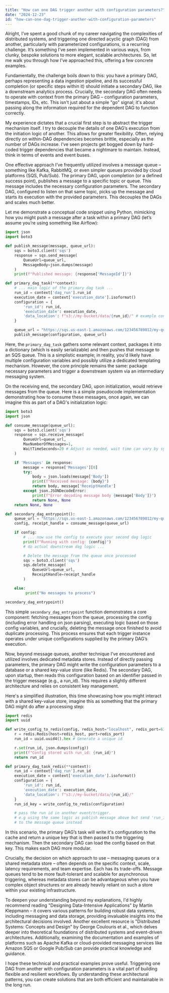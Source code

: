 ```yaml
---
title: "How can one DAG trigger another with configuration parameters?"
date: "2024-12-23"
id: "how-can-one-dag-trigger-another-with-configuration-parameters"
---
```


Alright,  I’ve spent a good chunk of my career navigating the complexities of distributed systems, and triggering one directed acyclic graph (DAG) from another, particularly with parameterized configurations, is a recurring challenge. It’s something I’ve seen implemented in various ways, from clunky, bespoke solutions to more elegant, scalable architectures. So, let me walk you through how I’ve approached this, offering a few concrete examples.

Fundamentally, the challenge boils down to this: you have a primary DAG, perhaps representing a data ingestion pipeline, and its successful completion (or specific steps within it) should initiate a secondary DAG, like a downstream analytics process. Crucially, the secondary DAG often needs to operate with context from the primary DAG – configuration parameters, timestamps, IDs, etc. This isn't just about a simple "go" signal; it's about passing along the information required for the dependent DAG to function correctly.

My experience dictates that a crucial first step is to abstract the trigger mechanism itself. I try to decouple the details of one DAG’s execution from the initiation logic of another. This allows for greater flexibility. Often, relying directly on within-DAG dependencies becomes brittle, especially as the number of DAGs increase. I’ve seen projects get bogged down by hard-coded trigger dependencies that became a nightmare to maintain. Instead, think in terms of events and event buses.

One effective approach I’ve frequently utilized involves a message queue – something like Kafka, RabbitMQ, or even simpler queues provided by cloud platforms (SQS, Pub/Sub). The primary DAG, upon completion (or a defined success point), publishes a message to a specific topic or queue. This message includes the necessary configuration parameters. The secondary DAG, configured to listen on that same topic, picks up the message and starts its execution with the provided parameters. This decouples the DAGs and scales much better.

Let me demonstrate a conceptual code snippet using Python, mimicking how you might push a message after a task within a primary DAG (let’s assume you’re using something like Airflow):

```python
import json
import boto3

def publish_message(message, queue_url):
    sqs = boto3.client('sqs')
    response = sqs.send_message(
        QueueUrl=queue_url,
        MessageBody=json.dumps(message)
    )
    print(f"Published message: {response['MessageId']}")

def primary_dag_task(**context):
    # ... main logic of the primary dag task ...
    run_id = context['dag_run'].run_id
    execution_date = context['execution_date'].isoformat()
    configuration = {
        'run_id': run_id,
        'execution_date': execution_date,
        'data_location': f"s3://my-bucket/data/{run_id}/" # example configuration
    }

    queue_url = "https://sqs.us-east-1.amazonaws.com/123456789012/my-queue" # example queue
    publish_message(configuration, queue_url)
```

Here, the `primary_dag_task` gathers some relevant context, packages it into a dictionary (which is easily serializable) and then pushes that message to an SQS queue. This is a simplistic example; in reality, you'd likely have multiple configuration variables and possibly utilize a dedicated templating mechanism. However, the core principle remains the same: package necessary parameters and trigger a downstream system via an intermediary messaging system.

On the receiving end, the secondary DAG, upon initialization, would retrieve messages from the queue. Here is a simple pseudocode implementation demonstrating how to consume these messages, once again, we can imagine this as part of a DAG's initialization logic:

```python
import boto3
import json

def consume_message(queue_url):
    sqs = boto3.client('sqs')
    response = sqs.receive_message(
        QueueUrl=queue_url,
        MaxNumberOfMessages=1,
        WaitTimeSeconds=20 # Adjust as needed, wait time can vary by system
    )

    if 'Messages' in response:
        message = response['Messages'][0]
        try:
            body = json.loads(message['Body'])
            print(f"Received message: {body}")
            return body, message['ReceiptHandle']
        except json.JSONDecodeError:
            print(f"Error decoding message body {message['Body']}")
            return None, None
    return None, None

def secondary_dag_entrypoint():
    queue_url = "https://sqs.us-east-1.amazonaws.com/123456789012/my-queue" # example queue
    config, receipt_handle = consume_message(queue_url)

    if config:
        # ... now use the config to execute your second dag logic
        print(f"Running with config: {config}")
        # do actual downstream dag logic ...

        # Delete the message from the queue once processed
        sqs = boto3.client('sqs')
        sqs.delete_message(
            QueueUrl=queue_url,
            ReceiptHandle=receipt_handle
        )

    else:
         print("No messages to process")

secondary_dag_entrypoint()
```

This simple `secondary_dag_entrypoint` function demonstrates a core component: fetching messages from the queue, processing the config (including error handling on json parsing), executing logic based on those config variables, and crucially, deleting the message once finished to avoid duplicate processing. This process ensures that each trigger instance operates under unique configurations supplied by the primary DAG’s execution.

Now, beyond message queues, another technique I’ve encountered and utilized involves dedicated metadata stores. Instead of directly passing parameters, the primary DAG might write the configuration parameters to a database or a shared key-value store (like Redis). The secondary DAG, upon startup, then reads this configuration based on an identifier passed in the trigger message (e.g., a run_id). This requires a slightly different architecture and relies on consistent key management.

Here's a simplified illustration, this time showcasing how you might interact with a shared key-value store, imagine this as something that the primary DAG might do after a processing step:

```python
import redis
import uuid

def write_config_to_redis(config, redis_host="localhost", redis_port=6379):
    r = redis.Redis(host=redis_host, port=redis_port)
    run_id = uuid.uuid4().hex # Generate a unique id

    r.set(run_id, json.dumps(config))
    print(f"Config stored with run_id: {run_id}")
    return run_id

def primary_dag_task_redis(**context):
    run_id = context['dag_run'].run_id
    execution_date = context['execution_date'].isoformat()
    configuration = {
        'run_id': run_id,
        'execution_date': execution_date,
        'data_location': f"s3://my-bucket/data/{run_id}/"
    }
    run_id_key = write_config_to_redis(configuration)

    # pass the run id in another event/trigger.
    # e.g using the same logic as publish message above but send 'run_id_key'
    # to the message queue instead
```

In this scenario, the primary DAG’s task will write it's configuration to the cache and return a unique key that is then passed to the triggering mechanism. Then the secondary DAG can load the config based on that key. This makes each DAG more modular.

Crucially, the decision on which approach to use – messaging queues or a shared metadata store – often depends on the specific context, scale, latency requirements, and team expertise. Each has its trade-offs. Message queues tend to be more fault-tolerant and scalable for asynchronous triggering, whereas metadata stores can be advantageous when you have complex object structures or are already heavily reliant on such a store within your existing infrastructure.

To deepen your understanding beyond my explanations, I'd highly recommend reading "Designing Data-Intensive Applications" by Martin Kleppmann – it covers various patterns for building robust data systems, including messaging and data storage, providing invaluable insights into the architectural decisions involved. Another excellent resource is "Distributed Systems: Concepts and Design" by George Coulouris et al., which delves deeper into theoretical foundations of distributed systems and event-driven architectures. Additionally, examining the documentation and examples of platforms such as Apache Kafka or cloud-provided messaging services like Amazon SQS or Google Pub/Sub can provide practical knowledge and guidance.

I hope these technical and practical examples prove useful. Triggering one DAG from another with configuration parameters is a vital part of building flexible and resilient workflows. By understanding these architectural patterns, you can create solutions that are both efficient and maintainable in the long run.
